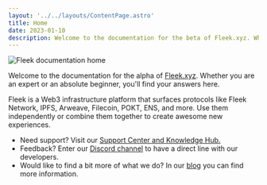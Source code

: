 ```yaml
---
layout: '../../layouts/ContentPage.astro'
title: Home
date: 2023-01-10
description: Welcome to the documentation for the beta of Fleek.xyz. Whether you are an expert or an absolute beginner, you'll find your answers here.
---
```


![Fleek documentation home](/images/docs/home.png?20240405)

Welcome to the documentation for the alpha of [Fleek.xyz](https://fleek.xyz). Whether you are an expert or an absolute beginner, you'll find your answers here.

Fleek is a Web3 infrastructure platform that surfaces protocols like Fleek Network, IPFS, Arweave, Filecoin, POKT, ENS, and more. Use them independently or combine them together to create awesome new experiences.

- Need support? Visit our [Support Center and Knowledge Hub.](https://support.fleek.xyz/hc/en-us)
- Feedback? Enter our [Discord channel](https://discord.gg/fleek) to have a direct line with our developers.
- Would like to find a bit more of what we do? In our [blog](https://blog.fleek.xyz) you can find more information.

